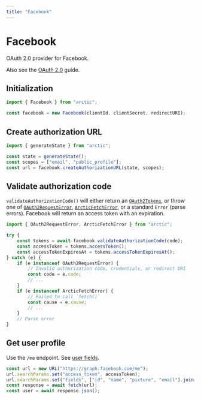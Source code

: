 ```yaml
---
title: "Facebook"
---
```


# Facebook

OAuth 2.0 provider for Facebook.

Also see the [OAuth 2.0](/guides/oauth2) guide.

## Initialization

```ts
import { Facebook } from "arctic";

const facebook = new Facebook(clientId, clientSecret, redirectURI);
```

## Create authorization URL

```ts
import { generateState } from "arctic";

const state = generateState();
const scopes = ["email", "public_profile"];
const url = facebook.createAuthorizationURL(state, scopes);
```

## Validate authorization code

`validateAuthorizationCode()` will either return an [`OAuth2Tokens`](/reference/main/OAuth2Tokens), or throw one of [`OAuth2RequestError`](/reference/main/OAuth2RequestError), [`ArcticFetchError`](/reference/main/ArcticFetchError), or a standard `Error` (parse errors). Facebook will return an access token with an expiration.

```ts
import { OAuth2RequestError, ArcticFetchError } from "arctic";

try {
	const tokens = await facebook.validateAuthorizationCode(code);
	const accessToken = tokens.accessToken();
	const accessTokenExpiresAt = tokens.accessTokenExpiresAt();
} catch (e) {
	if (e instanceof OAuth2RequestError) {
		// Invalid authorization code, credentials, or redirect URI
		const code = e.code;
		// ...
	}
	if (e instanceof ArcticFetchError) {
		// Failed to call `fetch()`
		const cause = e.cause;
		// ...
	}
	// Parse error
}
```

## Get user profile

Use the `/me` endpoint. See [user fields](https://developers.facebook.com/docs/graph-api/reference/user#Reading).

```ts
const url = new URL("https://graph.facebook.com/me");
url.searchParams.set("access_token", accessToken);
url.searchParams.set("fields", ["id", "name", "picture", "email"].join(","));
const response = await fetch(url);
const user = await response.json();
```
